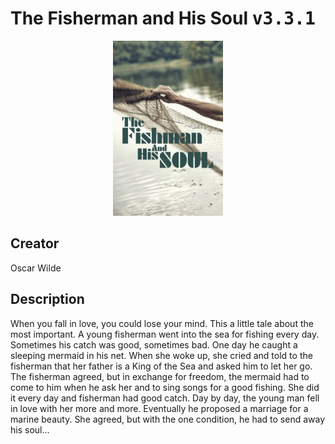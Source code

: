 
# The Fisherman and His Soul <kbd>v3.3.1</kbd>

<center>
  <img src="./cover-1024.jpg"/>
</center>

## Creator
Oscar Wilde

## Description
<p>When you fall in love, you could lose your mind. This a little tale about the most important. A young fisherman went into the sea for fishing every day. Sometimes his catch was good, sometimes bad. One day he caught a sleeping mermaid in his net. When she woke up, she cried and told to the fisherman that her father is a King of the Sea and asked him to let her go. The fisherman agreed, but in exchange for freedom, the mermaid had to come to him when he ask her and to sing songs for a good fishing. She did it every day and fisherman had good catch. Day by day, the young man fell in love with her more and more. Eventually he proposed a marriage for a marine beauty. She agreed, but with the one condition, he had to send away his soul…</p>
